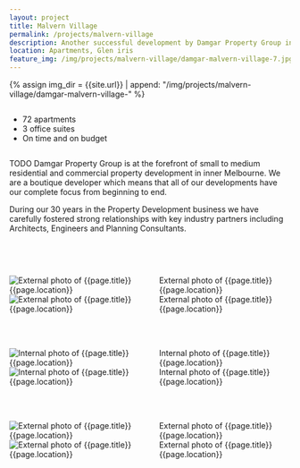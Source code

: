 ```yaml
---
layout: project
title: Malvern Village
permalink: /projects/malvern-village
description: Another successful development by Damgar Property Group in Glen Iris.
location: Apartments, Glen iris
feature_img: /img/projects/malvern-village/damgar-malvern-village-7.jpg
---
```


{% assign img_dir = {{site.url}} | append: "/img/projects/malvern-village/damgar-malvern-village-" %}

<div class="row project-detail-content">
  <div class="small-11 medium-10 medium-offset-1 columns">
    <div class="row">
      <div class="medium-5 columns">
        <div class="column">
          <ul class="project-detail-key-points">
            <li>72 apartments</li>
            <li>3 office suites</li>
            <li>On time and on budget</li>
          </ul>
        </div>
      </div>
      <div class="medium-5 columns float-left">
        <div class="column">
          <p>TODO Damgar Property Group is at the forefront of small to medium residential and commercial property development in inner Melbourne. We are a boutique developer which means that all of our developments have our complete focus from beginning to end.</p>
          <p>During our 30 years in the Property Development business we have carefully fostered strong relationships with key industry partners including Architects, Engineers and Planning Consultants.</p>
        </div>
      </div>
      <!-- <div class="medium-7 columns">
        <img class="thumbnail" src="{{site.url}}/img/demo_project_thumb.jpg" alt="Image Description">
        <img class="thumbnail" src="{{site.url}}/img/demo_project_thumb.jpg" alt="Image Description">
      </div> -->
    </div>
  </div>
</div>

<br><br>

<div class="row">
  <div class="medium-6 columns">
    <img class="thumbnail" src="{{img_dir}}4.jpg" alt="External photo of {{page.title}} {{page.location}}" title="External photo of {{page.title}} {{page.location}}">
    <caption>External photo of {{page.title}} {{page.location}}</caption>
  </div>
  <div class="medium-6 columns">
    <img class="thumbnail" src="{{img_dir}}1.jpg" alt="External photo of {{page.title}} {{page.location}}" title="External photo of {{page.title}} {{page.location}}">
    <caption>External photo of {{page.title}} {{page.location}}</caption>
  </div>
</div>

<br><br>

<div class="row">
  <div class="medium-6 columns">
    <img class="thumbnail" src="{{img_dir}}2.jpg" alt="Internal photo of {{page.title}} {{page.location}}" title="Internal photo of {{page.title}} {{page.location}}">
    <caption>Internal photo of {{page.title}} {{page.location}}</caption>
  </div>
  <div class="medium-6 columns">
    <img class="thumbnail" src="{{img_dir}}3.jpg" alt="Internal photo of {{page.title}} {{page.location}}" title="Internal photo of {{page.title}} {{page.location}}">
    <caption>Internal photo of {{page.title}} {{page.location}}</caption>
  </div>
</div>

<br><br>

<div class="row">
  <div class="medium-6 columns">
    <img class="thumbnail" src="{{img_dir}}5.jpg" alt="External photo of {{page.title}} {{page.location}}" title="External photo of {{page.title}} {{page.location}}">
    <caption>External photo of {{page.title}} {{page.location}}</caption>
  </div>
  <div class="medium-6 columns">
    <img class="thumbnail" src="{{img_dir}}6.jpg" alt="External photo of {{page.title}} {{page.location}}" title="External photo of {{page.title}} {{page.location}}">
    <caption>External photo of {{page.title}} {{page.location}}</caption>
  </div>
</div>
